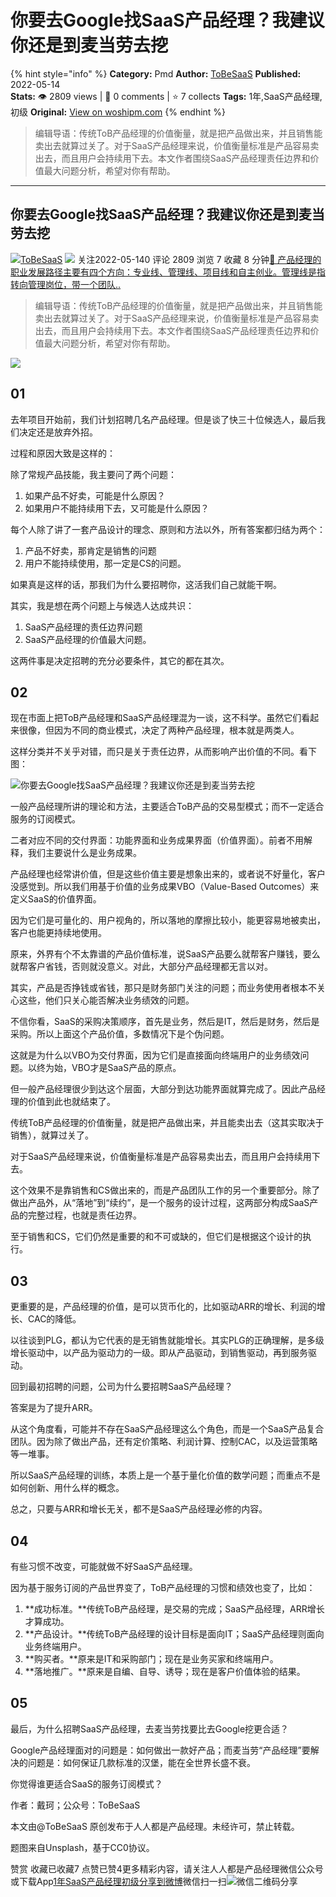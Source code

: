 # 你要去Google找SaaS产品经理？我建议你还是到麦当劳去挖
{% hint style="info" %}
**Category:** Pmd
**Author:** [ToBeSaaS](https://www.woshipm.com/u/1341134)
**Published:** 2022-05-14  
**Stats:** 👁️ 2809 views | 💬 0 comments | ⭐ 7 collects
**Tags:** 1年,SaaS产品经理,初级
**Original:** [View on woshipm.com](https://www.woshipm.com/pmd/5437933.html)
{% endhint %}
> 编辑导语：传统ToB产品经理的价值衡量，就是把产品做出来，并且销售能卖出去就算过关了。对于SaaS产品经理来说，价值衡量标准是产品容易卖出去，而且用户会持续用下去。本文作者围绕SaaS产品经理责任边界和价值最大问题分析，希望对你有帮助。

---

## 你要去Google找SaaS产品经理？我建议你还是到麦当劳去挖

[![](https://static.qidianla.com/woshipm_def_head_1.jpg?imageView2/1/w/72/h/72/q/100)](https://www.woshipm.com/u/1341134)[ToBeSaaS](https://www.woshipm.com/u/1341134) ![](https://static.woshipm.com/tag/1101_1@2x.png) 关注2022-05-140 评论 2809 浏览 7 收藏 8 分钟[🔗 产品经理的职业发展路径主要有四个方向：专业线、管理线、项目线和自主创业。管理线是指转向管理岗位，带一个团队..](https://ke.qidianla.com/courses/90pm)

> 编辑导语：传统ToB产品经理的价值衡量，就是把产品做出来，并且销售能卖出去就算过关了。对于SaaS产品经理来说，价值衡量标准是产品容易卖出去，而且用户会持续用下去。本文作者围绕SaaS产品经理责任边界和价值最大问题分析，希望对你有帮助。

![](https://image.yunyingpai.com/wp/2022/05/tyn4JIsHT8iYaK2vemEK.jpg)

## 01

去年项目开始前，我们计划招聘几名产品经理。但是谈了快三十位候选人，最后我们决定还是放弃外招。

过程和原因大致是这样的：

除了常规产品技能，我主要问了两个问题：

1.  如果产品不好卖，可能是什么原因？
2.  如果用户不能持续用下去，又可能是什么原因？

每个人除了讲了一套产品设计的理念、原则和方法以外，所有答案都归结为两个：

1.  产品不好卖，那肯定是销售的问题
2.  用户不能持续使用，那一定是CS的问题。

如果真是这样的话，那我们为什么要招聘你，这活我们自己就能干啊。

其实，我是想在两个问题上与候选人达成共识：

1.  SaaS产品经理的责任边界问题
2.  SaaS产品经理的价值最大问题。

这两件事是决定招聘的充分必要条件，其它的都在其次。

## 02

现在市面上把ToB产品经理和SaaS产品经理混为一谈，这不科学。虽然它们看起来很像，但因为不同的商业模式，决定了两种产品经理，根本就是两类人。

这样分类并不关乎对错，而只是关于责任边界，从而影响产出价值的不同。看下图：

![你要去Google找SaaS产品经理？我建议你还是到麦当劳去挖](https://image.yunyingpai.com/wp/2022/05/JWLtbg49ZV9vOVYg6Ejf.png)

一般产品经理所讲的理论和方法，主要适合ToB产品的交易型模式；而不一定适合服务的订阅模式。

二者对应不同的交付界面：功能界面和业务成果界面（价值界面）。前者不用解释，我们主要说什么是业务成果。

产品经理也经常讲价值，但是这些价值主要是想象出来的，或者说不好量化，客户没感觉到。所以我们用基于价值的业务成果VBO（Value-Based Outcomes）来定义SaaS的价值界面。

因为它们是可量化的、用户视角的，所以落地的摩擦比较小，能更容易地被卖出，客户也能更持续地使用。

原来，外界有个不太靠谱的产品价值标准，说SaaS产品要么就帮客户赚钱，要么就帮客户省钱，否则就没意义。对此，大部分产品经理都无言以对。

其实，产品是否挣钱或省钱，那只是财务部门关注的问题；而业务使用者根本不关心这些，他们只关心能否解决业务绩效的问题。

不信你看，SaaS的采购决策顺序，首先是业务，然后是IT，然后是财务，然后是采购。所以上面这个产品价值，多数情况下是个伪问题。

这就是为什么以VBO为交付界面，因为它们是直接面向终端用户的业务绩效问题。以终为始，VBO才是SaaS产品的原点。

但一般产品经理很少到达这个层面，大部分到达功能界面就算完成了。因此产品经理的价值到此也就结束了。

传统ToB产品经理的价值衡量，就是把产品做出来，并且能卖出去（这其实取决于销售），就算过关了。

对于SaaS产品经理来说，价值衡量标准是产品容易卖出去，而且用户会持续用下去。

这个效果不是靠销售和CS做出来的，而是产品团队工作的另一个重要部分。除了做出产品外，从“落地”到“续约”，是一个服务的设计过程，这两部分构成SaaS产品的完整过程，也就是责任边界。

至于销售和CS，它们仍然是重要的和不可或缺的，但它们是根据这个设计的执行。

## 03

更重要的是，产品经理的价值，是可以货币化的，比如驱动ARR的增长、利润的增长、CAC的降低。

以往谈到PLG，都认为它代表的是无销售就能增长。其实PLG的正确理解，是多级增长驱动中，以产品为驱动力的一级。即从产品驱动，到销售驱动，再到服务驱动。

回到最初招聘的问题，公司为什么要招聘SaaS产品经理？

答案是为了提升ARR。

从这个角度看，可能并不存在SaaS产品经理这么个角色，而是一个SaaS产品复合团队。因为除了做出产品，还有定价策略、利润计算、控制CAC，以及运营策略等一堆事。

所以SaaS产品经理的训练，本质上是一个基于量化价值的数学问题；而重点不是如何创新、用什么样的概念。

总之，只要与ARR和增长无关，都不是SaaS产品经理必修的内容。

## 04

有些习惯不改变，可能就做不好SaaS产品经理。

因为基于服务订阅的产品世界变了，ToB产品经理的习惯和绩效也变了，比如：

1.  **成功标准。**传统ToB产品经理，是交易的完成；SaaS产品经理，ARR增长才算成功。
2.  **产品设计。**传统ToB产品经理的设计目标是面向IT；SaaS产品经理则面向业务终端用户。
3.  **购买者。**原来是IT和采购部门；现在是业务买家和终端用户。
4.  **落地推广。**原来是自编、自导、诱导；现在是客户价值体验的结果。

## 05

最后，为什么招聘SaaS产品经理，去麦当劳找要比去Google挖更合适？

Google产品经理面对的问题是：如何做出一款好产品；而麦当劳“产品经理”要解决的问题是：如何保证几款标准的汉堡，能在全世界长盛不衰。

你觉得谁更适合SaaS的服务订阅模式？

作者：戴珂；公众号：ToBeSaaS

本文由@ToBeSaaS 原创发布于人人都是产品经理。未经许可，禁止转载。

题图来自Unsplash，基于CC0协议。

赞赏 收藏已收藏7 点赞已赞4更多精彩内容，请关注人人都是产品经理微信公众号或下载App[1年](https://www.woshipm.com/tag/1%e5%b9%b4)[SaaS产品经理](https://www.woshipm.com/tag/saas%e4%ba%a7%e5%93%81%e7%bb%8f%e7%90%86)[初级](https://www.woshipm.com/tag/%e5%88%9d%e7%ba%a7)[分享到微博](https://service.weibo.com/share/share.php?appkey=2775287854&title=你要去Google找SaaS产品经理？我建议你还是到麦当劳去挖&url=https://www.woshipm.com/pmd/5437933.html&pic=https://image.yunyingpai.com/wp/2022/05/tyn4JIsHT8iYaK2vemEK.jpg)微信扫一扫![微信二维码](https://api.pwmqr.com/qrcode/create/?url=https://www.woshipm.com/pmd/5437933.html)分享